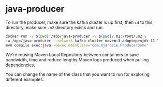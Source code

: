 # java-producer

To run the producer, make sure the kafka cluster is up first,
then `cd` to this directory, make sure `.m2` directory exists and run:

```bash
docker run -v $(pwd):/app/java-producer -v $(pwd)/.m2:/root/.m2 \
-w /app/java-producer --network kafka-cluster maven:3-adoptopenjdk-11 \
mvn compile exec:java -Dexec.mainClass="com.mjarosie.ProducerDemo"
```

We're reusing Maven Local Repository between containers to save bandwidth,
time and reduce lengthy Maven logs produced when pulling dependencies.

You can change the name of the class that you want to run for exploring different examples.